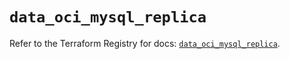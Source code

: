 # `data_oci_mysql_replica`

Refer to the Terraform Registry for docs: [`data_oci_mysql_replica`](https://registry.terraform.io/providers/oracle/oci/6.18.0/docs/data-sources/mysql_replica).
